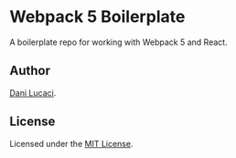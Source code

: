 # Webpack 5 Boilerplate

A boilerplate repo for working with Webpack 5 and React.

## Author

[Dani Lucaci](https://www.danilucaci.com/).

## License

Licensed under the [MIT License](./LICENSE).
